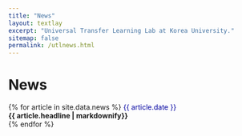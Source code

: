 ```yaml
---
title: "News"
layout: textlay
excerpt: "Universal Transfer Learning Lab at Korea University."
sitemap: false
permalink: /utlnews.html
---
```


# News

{% for article in site.data.news %}
<font color="#0000A0"> {{ article.date }} </font><br />
<b>{{ article.headline | markdownify}}</b> <br />
{% endfor %}
